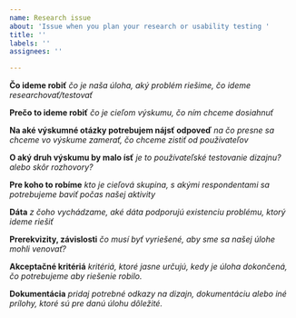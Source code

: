 ```yaml
---
name: Research issue
about: 'Issue when you plan your research or usability testing '
title: ''
labels: ''
assignees: ''

---
```


**Čo ideme robiť**
_čo je naša úloha, aký problém riešime, čo ideme researchovať/testovať_ 

**Prečo to ideme robiť**
_čo je cieľom výskumu, čo ním chceme dosiahnuť_

**Na aké výskumné otázky potrebujem nájsť odpoveď**
_na čo presne sa chceme vo výskume zamerať, čo chceme zistiť od používateľov_

**O aký druh výskumu by malo ísť**
_je to používateľské testovanie dizajnu? alebo skôr rozhovory?_

**Pre koho to robíme**
_kto je cieľová skupina, s akými respondentami sa potrebujeme baviť počas našej aktivity_

**Dáta**
_z čoho vychádzame, aké dáta podporujú existenciu problému, ktorý ideme riešiť_

**Prerekvizity, závislosti**
_čo musí byť vyriešené, aby sme sa našej úlohe mohli venovať?_

**Akceptačné kritériá**
_kritériá, ktoré jasne určujú, kedy je úloha dokončená, čo potrebujeme aby riešenie robilo._

**Dokumentácia**
_pridaj potrebné odkazy na dizajn, dokumentáciu alebo iné prílohy, ktoré sú pre danú úlohu dôležité._
